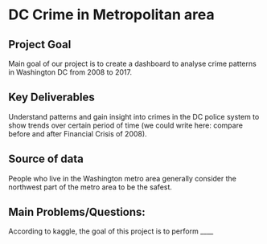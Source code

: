# DC Crime in Metropolitan area

## Project Goal

Main goal of our project is to create a dashboard to analyse crime patterns in Washington DC from 2008 to 2017.

## Key Deliverables

Understand patterns and gain insight into crimes in the DC police system to show trends over certain period of time (we could write here:  compare before and after Financial Crisis of 2008).

## Source of data



People who live in the Washington metro area generally consider the northwest part of the metro area to be the safest.

## Main Problems/Questions:

According to kaggle, the goal of this project is to perform ____


